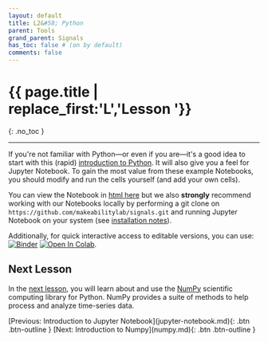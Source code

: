 ```yaml
---
layout: default
title: L2&#58; Python
parent: Tools
grand_parent: Signals
has_toc: false # (on by default)
comments: false
---
```


# {{ page.title | replace_first:'L','Lesson '}}
{: .no_toc }

---

If you're not familiar with Python—or even if you are—it's a good idea to start with this (rapid) [introduction to Python](https://github.com/makeabilitylab/signals/blob/master/Tutorials/IntroToPython.ipynb). It will also give you a feel for Jupyter Notebook. To gain the most value from these example Notebooks, you should modify and run the cells yourself (and add your own cells).

You can view the Notebook in [html here](IntroToPython.html) but we also **strongly** recommend working with our Notebooks locally by performing a git clone on `https://github.com/makeabilitylab/signals.git` and running Jupyter Notebook on your system (see [installation notes](jupyter-notebook.md)). 

Additionally, for quick interactive access to editable versions, you can use:
[![Binder](https://mybinder.org/badge_logo.svg)](https://mybinder.org/v2/gh/makeabilitylab/signals/master?filepath=Tutorials%2FIntroToPython.ipynb) [![Open In Colab](https://colab.research.google.com/assets/colab-badge.svg)](https://colab.research.google.com/github/makeabilitylab/signals/blob/master/Tutorials/IntroToPython.ipynb).

## Next Lesson

In the [next lesson](numpy.md), you will learn about and use the [NumPy](https://numpy.org/) scientific computing library for Python. NumPy provides a suite of methods to help process and analyze time-series data.

<span class="fs-6">
[Previous: Introduction to Jupyter Notebook](jupyter-notebook.md){: .btn .btn-outline }
[Next: Introduction to Numpy](numpy.md){: .btn .btn-outline }
</span>